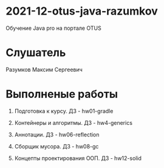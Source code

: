 # 2021-12-otus-java-razumkov
Обучение Java pro на портале OTUS

# Слушатель
Разумков Максим Сергеевич

# Выполненые работы
1. Подготовка к курсу. ДЗ - hw01-gradle

2. Контейнеры и алгоритмы. ДЗ - hw4-generics

3. Аннотации. ДЗ - hw06-reflection

4. Сборщик мусора. ДЗ - hw08-gc

6. Концепты проектирования ООП. ДЗ - hw12-solid